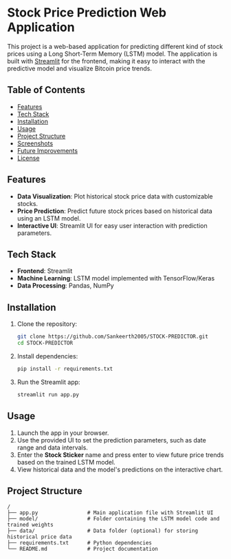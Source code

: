 #  Stock Price Prediction Web Application

This project is a web-based application for predicting different kind of stock prices using a Long Short-Term Memory (LSTM) model. The application is built with [Streamlit](https://streamlit.io/) for the frontend, making it easy to interact with the predictive model and visualize Bitcoin price trends.

## Table of Contents
- [Features](#features)
- [Tech Stack](#tech-stack)
- [Installation](#installation)
- [Usage](#usage)
- [Project Structure](#project-structure)
- [Screenshots](#screenshots)
- [Future Improvements](#future-improvements)
- [License](#license)

## Features
- **Data Visualization**: Plot historical stock price data with customizable stocks.
- **Price Prediction**: Predict future stock prices based on historical data using an LSTM model.
- **Interactive UI**: Streamlit UI for easy user interaction with prediction parameters.

## Tech Stack
- **Frontend**: Streamlit
- **Machine Learning**: LSTM model implemented with TensorFlow/Keras
- **Data Processing**: Pandas, NumPy

## Installation

1. Clone the repository:
    ```bash
    git clone https://github.com/Sankeerth2005/STOCK-PREDICTOR.git
    cd STOCK-PREDICTOR
    ```

2. Install dependencies:
    ```bash
    pip install -r requirements.txt
    
    ```

3. Run the Streamlit app:
    ```bash
    streamlit run app.py
    ```

## Usage
1. Launch the app in your browser.
2. Use the provided UI to set the prediction parameters, such as date range and data intervals.
3. Enter the **Stock Sticker** name and press enter to view future price trends based on the trained LSTM model.
4. View historical data and the model's predictions on the interactive chart.

## Project Structure
```plaintext
/
├── app.py                # Main application file with Streamlit UI
├── model/                # Folder containing the LSTM model code and trained weights
├── data/                 # Data folder (optional) for storing historical price data
├── requirements.txt      # Python dependencies
└── README.md             # Project documentation
